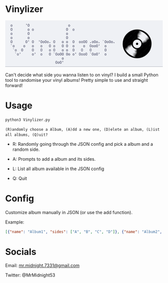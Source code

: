 # Vinylizer

![](./Assets/logo.png)

Can't decide what side you wanna listen to on vinyl? I build a small Python tool to randomise your vinyl albums! Pretty simple to use and straight forward!

# Usage

`python3 Vinylizer.py`

`(R)andomly choose a Album, (A)dd a new one, (D)elete an album, (L)ist all albums, (Q)uit?`

- R: Randomly going through the JSON config and pick a album and a random side.

- A: Prompts to add a album and its sides.

- L: List all album available in the JSON config

- Q: Quit

# Config

Customize album manually in JSON (or use the add function). 

Example:

```json
[{"name": "Album1", "sides": ["A", "B", "C", "D"]}, {"name": "Album2", "sides": ["A", "B", "C"]}, {"name": "Album3", "sides": ["A", "B", "C", "D", "E", "F"]}]
```

# Socials

Email: mr.midnight.7331@gmail.com

Twitter: @MrMidnight53

